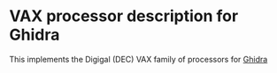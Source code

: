 # VAX processor description for Ghidra

This implements the Digigal (DEC) VAX family of processors for
[Ghidra](https://ghidra-sre.org)

